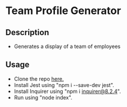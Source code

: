 # Team Profile Generator

## Description

- Generates a display of a team of employees

## Usage

- Clone the repo [here.](https://github.com/indy6678/team-profile-generator)
- Install Jest using "npm i --save-dev jest".
- Install Inquirer using "npm i inquirer@8.2.4".
- Run using "node index".

